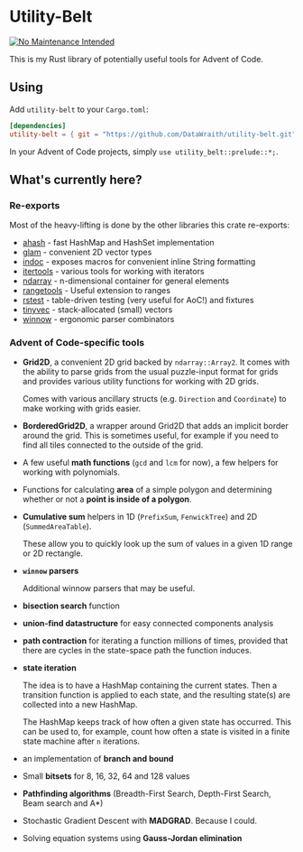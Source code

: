 # Utility-Belt

[![No Maintenance Intended](http://unmaintained.tech/badge.svg)](http://unmaintained.tech/)

This is my Rust library of potentially useful tools for Advent of Code.

## Using

Add `utility-belt` to your `Cargo.toml`:

```toml
[dependencies]
utility-belt = { git = "https://github.com/DataWraith/utility-belt.git" }
```

In your Advent of Code projects, simply `use utility_belt::prelude::*;`.

## What's currently here?

### Re-exports

Most of the heavy-lifting is done by the other libraries this crate re-exports:

- [ahash](https://docs.rs/ahash) - fast HashMap and HashSet implementation
- [glam](https://docs.rs/glam) - convenient 2D vector types
- [indoc](https://docs.rs/indoc) - exposes macros for convenient inline String formatting
- [itertools](https://docs.rs/itertools) - various tools for working with iterators
- [ndarray](https://docs.rs/ndarray) - n-dimensional container for general elements
- [rangetools](https://docs.rs/rangetools) - Useful extension to ranges
- [rstest](https://docs.rs/rstest) - table-driven testing (very useful for AoC!) and fixtures
- [tinyvec](https://docs.rs/tinyvec) - stack-allocated (small) vectors
- [winnow](https://docs.rs/winnow) - ergonomic parser combinators

### Advent of Code-specific tools

- **Grid2D**, a convenient 2D grid backed by `ndarray::Array2`. It comes with
  the ability to parse grids from the usual puzzle-input format for grids and
  provides various utility functions for working with 2D grids.

  Comes with various ancillary structs (e.g. `Direction` and `Coordinate`) to
  make working with grids easier.

- **BorderedGrid2D**, a wrapper around Grid2D that adds an implicit border
  around the grid. This is sometimes useful, for example if you need to find
  all tiles connected to the outside of the grid.

- A few useful **math functions** (`gcd` and `lcm` for now), a few helpers for
  working with polynomials.

- Functions for calculating **area** of a simple polygon and determining whether
  or not a **point is inside of a polygon**.

- **Cumulative sum** helpers in 1D (`PrefixSum`, `FenwickTree`) and 2D (`SummedAreaTable`).

  These allow you to quickly look up the sum of values in a given 1D range or 2D
  rectangle.

- **`winnow` parsers**

  Additional winnow parsers that may be useful.

- **bisection search** function

- **union-find datastructure** for easy connected components analysis

- **path contraction** for iterating a function millions of times, provided that
  there are cycles in the state-space path the function induces.

- **state iteration**

  The idea is to have a HashMap containing the current states. Then a transition
  function is applied to each state, and the resulting state(s) are collected into
  a new HashMap.

  The HashMap keeps track of how often a given state has occurred. This can be
  used to, for example, count how often a state is visited in a finite state
  machine after `n` iterations.

- an implementation of **branch and bound**

- Small **bitsets** for 8, 16, 32, 64 and 128 values

- **Pathfinding algorithms** (Breadth-First Search, Depth-First Search, Beam search and A*)

- Stochastic Gradient Descent with **MADGRAD**. Because I could.

- Solving equation systems using **Gauss-Jordan elimination**

